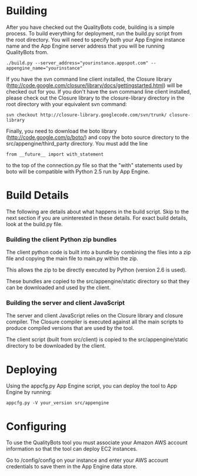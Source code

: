 # Building #

After you have checked out the QualityBots code, building is a simple process. To build everything for deployment, run the build.py script from the root directory. You will need to specify both your App Engine instance name and the App Engine server address that you will be running QualityBots from.

```
./build.py --server_address="yourinstance.appspot.com" --appengine_name="yourinstance"
```

If you have the svn command line client installed, the Closure library (http://code.google.com/closure/library/docs/gettingstarted.html) will be checked out for you. If you don't have the svn command line client installed, please check out
the Closure library to the closure-library directory in the root directory with your equivalent svn command:

```
svn checkout http://closure-library.googlecode.com/svn/trunk/ closure-library
```

Finally, you need to download the boto library (http://code.google.com/p/boto/) and copy the boto source directory to the src/appengine/third\_party directory. You must add the line
```
from __future__ import with_statement
```
to the top of the connection.py file so that the "with" statements used by boto will be compatible with Python 2.5 run by App Engine.

# Build Details #

The following are details about what happens in the build script. Skip to the next section if you are uninterested in these details. For exact build details, look at the build.py file.

### Building the client Python zip bundles ###
The client python code is built into a bundle by combining the files into a zip file and copying the main file to main.py within the zip.

This allows the zip to be directly executed by Python (version 2.6 is used).

These bundles are copied to the src/appengine/static directory so that they can be downloaded and used by the client.

### Building the server and client JavaScript ###

The server and client JavaScript relies on the Closure library and closure compiler. The Closure compiler is executed against all the main scripts to produce compiled versions that are used by the tool.

The client script (built from src/client) is copied to the src/appengine/static directory to be downloaded by the client.

# Deploying #

Using the appcfg.py App Engine script, you can deploy the tool to App Engine by running:
```
appcfg.py -V your_version src/appengine
```

# Configuring #

To use the QualityBots tool you must associate your Amazon AWS account information so that the tool can deploy EC2 instances.

Go to /config/config on your instance and enter your AWS account credentials to save them in the App Engine data store.